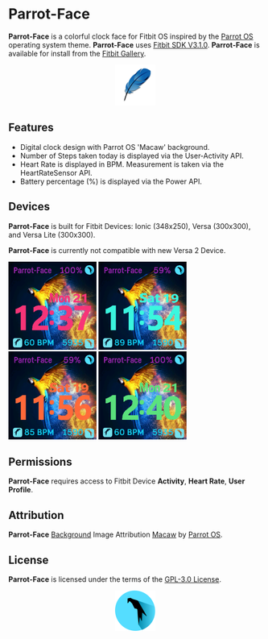 # Parrot-Face
**Parrot-Face** is a colorful clock face for Fitbit OS inspired by the [Parrot OS](https://parrotlinux.org/) operating system theme.
**Parrot-Face** uses [Fitbit SDK V3.1.0](https://github.com/Fitbit). **Parrot-Face** is available for install from the [Fitbit Gallery](https://gallery.fitbit.com/details/224f6c76-9136-4a44-b0f1-d114acfd65ac).
<p align="middle">
<img width="80" height="80" src=./resources/lightweight.png>
</p>

## Features
- Digital clock design with Parrot OS 'Macaw' background.
- Number of Steps taken today is displayed via the User-Activity API.
- Heart Rate is displayed in BPM. Measurement is taken via the HeartRateSensor API.
- Battery percentage (%) is displayed via the Power API.

## Devices
**Parrot-Face** is built for Fitbit Devices: Ionic (348x250), Versa (300x300), and Versa Lite (300x300).

**Parrot-Face** is currently not compatible with new Versa 2 Device.
<p align="left">
  <img width="175" height="175" src=./screenshots/parrot-face-versa.png>
  <img width="175" height="175" src=./screenshots/parrot-face-versa-2.png>
  <img width="175" height="175" src=./screenshots/parrot-face-versa-3.png>
  <img width="175" height="175" src=./screenshots/parrot-face-versa-1.png>
</p>


## Permissions
**Parrot-Face** requires access to Fitbit Device **Activity**, **Heart Rate**, **User Profile**.

## Attribution
**Parrot-Face** [Background](https://github.com/princessleia1/parrot-face/blob/master/resources/bg-348x250.png) Image Attribution [Macaw](https://github.com/ParrotSec/parrotsec.org/blob/master/img/macaw.jpg) by [Parrot OS](https://parrotlinux.org/).

## License
**Parrot-Face** is licensed under the terms of the [GPL-3.0 License](/LICENSE). 

<p align="middle">
<img width="80" height="80" src=./resources/battery.png>
</p>
